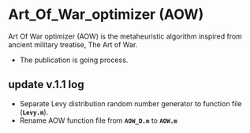 # Art_Of_War_optimizer (AOW)
Art Of War optimizer (AOW) is the metaheuristic algorithm inspired from ancient military treatise, The Art of War.

* The publication is going process.

## update v.1.1 log
- Separate Levy distribution random number generator to function file (**`Levy.m`**).
- Rename AOW function file from **`AOW_D.m`** to **`AOW.m`**